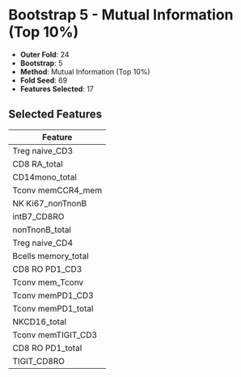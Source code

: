 # Bootstrap 5 - Mutual Information (Top 10%)

- **Outer Fold**: 24
- **Bootstrap**: 5
- **Method**: Mutual Information (Top 10%)
- **Fold Seed**: 69
- **Features Selected**: 17

## Selected Features

| Feature |
|---------|
| Treg naive_CD3 |
| CD8 RA_total |
| CD14mono_total |
| Tconv memCCR4_mem |
| NK Ki67_nonTnonB |
| intB7_CD8RO |
| nonTnonB_total |
| Treg naive_CD4 |
| Bcells memory_total |
| CD8 RO PD1_CD3 |
| Tconv mem_Tconv |
| Tconv memPD1_CD3 |
| Tconv memPD1_total |
| NKCD16_total |
| Tconv memTIGIT_CD3 |
| CD8 RO PD1_total |
| TIGIT_CD8RO |
